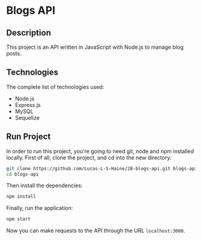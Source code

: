 # Blogs API

## Description

This project is an API written in JavaScript with Node.js to manage blog posts.

## Technologies

The complete list of technologies used:

- Node.js
- Express.js
- MySQL
- Sequelize

## Run Project

In order to run this project, you're going to need git, node and npm installed
locally.
First of all, clone the project, and cd into the new directory:
```sh
git clone https://github.com/Lucas-L-S-Haine/28-blogs-api.git blogs-api
cd blogs-api
```
Then install the dependencies:
```sh
npm install
```
Finally, run the application:
```sh
npm start
```
Now you can make requests to the API through the URL `localhost:3000`.
